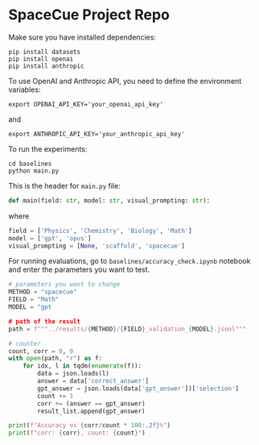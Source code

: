 # SpaceCue Project Repo

Make sure you have installed dependencies:

```
pip install datasets
pip install openai
pip install anthropic
```

To use OpenAI and Anthropic API, you need to define the environment variables:

```
export OPENAI_API_KEY='your_openai_api_key'
```

and 

```
export ANTHROPIC_API_KEY='your_anthropic_api_key'
```

To run the experiments:

```
cd baselines
python main.py
```

This is the header for `main.py` file:

```python
def main(field: str, model: str, visual_prompting: str):
```

where 

```python
field = ['Physics', 'Chemistry', 'Biology', 'Math']
model = ['gpt', 'opus']
visual_prompting = [None, 'scaffold', 'spacecue']
```

For running evaluations, go to `baselines/accuracy_check.ipynb` notebook and enter the parameters you want to test. 

```python
# parameters you want to change
METHOD = "spacecue"
FIELD = "Math"
MODEL = "gpt

# path of the result
path = f"""../results/{METHOD}/{FIELD}_validation_{MODEL}.jsonl"""

# counter
count, corr = 0, 0
with open(path, "r") as f:
    for idx, l in tqdm(enumerate(f)):
        data = json.loads(l)
        answer = data['correct_answer']
        gpt_answer = json.loads(data['gpt_answer'])['selection']
        count += 1
        corr += (answer == gpt_answer)
        result_list.append(gpt_answer)

print(f"Accuracy os {corr/count * 100:.2f}%")
print(f"corr: {corr}, count: {count}")
```